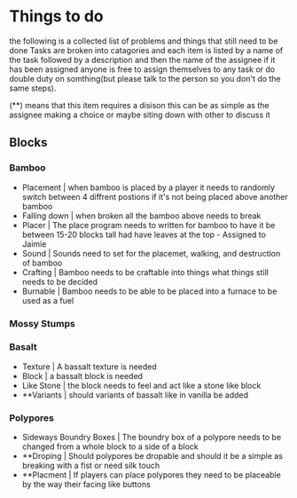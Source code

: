 # Things to do
the following is a collected list of problems and things that still need to be done
Tasks are broken into catagories and each item is listed by a name of the task followed by a description and then the name of the assignee if it has been assigned anyone is free to assign themselves to any task or do double duty on somthing(but please talk to the person so you don't do the same steps). 

(**) means that this item requires a disison this can be as simple as the assignee making a choice or maybe siting down with other to discuss it

## Blocks

### Bamboo
- Placement | when bamboo is placed by a player it needs to randomly switch between 4 diffrent postions if it's not being placed above another bamboo
- Falling down | when broken all the bamboo above needs to break
- Placer | The place program needs to written for bamboo to have it be between 15-20 blocks tall had have leaves at the top - Assigned to Jaimie
- Sound | Sounds need to set for the placemet, walking, and destruction of bamboo
- Crafting | Bamboo needs to be craftable into things what things still needs to be decided
- Burnable | Bamboo needs to be able to be placed into a furnace to be used as a fuel

### Mossy Stumps

### Basalt
- Texture | A bassalt texture is needed
- Block | a bassalt block is needed
- Like Stone | the block needs to feel and act like a stone like block
- **Variants | should variants of bassalt like in vanilla be added

### Polypores
- Sideways Boundry Boxes | The boundry box of a polypore needs to be changed from a whole block to a side of a block
- **Droping | Should polypores be dropable and should it be a simple as breaking with a fist or need silk touch
- **Placment | If players can place polypores they need to be placeable by the way their facing like buttons


